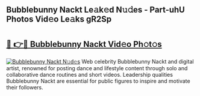 ## Bubblebunny Nackt Le𝚊k𝚎d N𝚞𝚍es - Part-uhU Photos Vid𝚎o Le𝚊ks gR2Sp

# <h2><a href="http://fb7kks.evod.top/?m=Bubblebunny+Nackt">🔗 👉🔴 Bubblebunny Nackt Vid𝚎o Ph𝚘t𝚘s</a></h2>

[![Bubblebunny Nackt N𝚞d𝚎s](https://i.imgur.com/8V9OHl7.gif)](http://fb7kks.evod.top/?m=Bubblebunny+Nackt)
Web celebrity Bubblebunny Nackt and digital artist, renowned for posting dance and lifestyle content through solo and collaborative dance routines and short videos. Leadership qualities Bubblebunny Nackt are essential for public figures to inspire and motivate their followers. 
